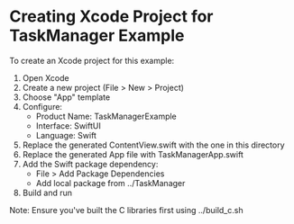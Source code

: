# Creating Xcode Project for TaskManager Example

To create an Xcode project for this example:

1. Open Xcode
2. Create a new project (File > New > Project)
3. Choose "App" template
4. Configure:
   - Product Name: TaskManagerExample
   - Interface: SwiftUI
   - Language: Swift
5. Replace the generated ContentView.swift with the one in this directory
6. Replace the generated App file with TaskManagerApp.swift
7. Add the Swift package dependency:
   - File > Add Package Dependencies
   - Add local package from ../TaskManager
8. Build and run

Note: Ensure you've built the C libraries first using ../build_c.sh
